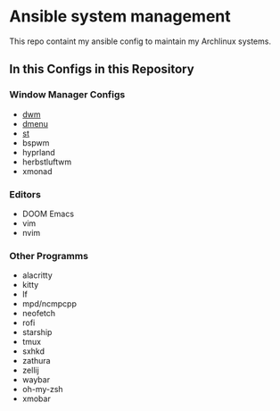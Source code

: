 # Ansible system management

This repo containt my ansible config to maintain my Archlinux systems.

## In this Configs in this Repository

### Window Manager Configs
- [dwm](https://github.com/j0giwa/dwm)
- [dmenu](https://github.com/j0giwa/dmenu)
- [st](https://github.com/j0giwa/st)
- bspwm
- hyprland
- herbstluftwm
- xmonad

### Editors
- DOOM Emacs
- vim
- nvim

### Other Programms
- alacritty
- kitty
- lf
- mpd/ncmpcpp
- neofetch
- rofi
- starship
- tmux
- sxhkd
- zathura
- zellij
- waybar
- oh-my-zsh
- xmobar
